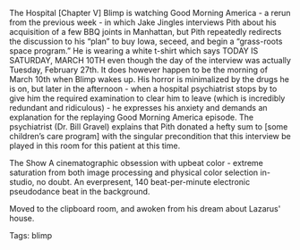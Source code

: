 The Hospital [Chapter V]
Blimp is watching Good Morning America - a rerun from the previous week - in which Jake Jingles interviews Pith about his acquisition of a few BBQ joints in Manhattan, but Pith repeatedly redirects the discussion to his “plan” to buy Iowa, seceed, and begin a “grass-roots space program.” He is wearing a white t-shirt which says TODAY IS SATURDAY, MARCH 10TH even though the day of the interview was actually Tuesday, February 27th. It does however happen to be the morning of March 10th when Blimp wakes up. His horror is minimalized by the drugs he is on, but later in the afternoon - when a hospital psychiatrist stops by to give him the required examination to clear him to leave (which is incredibly redundant and ridiculous) - he expresses his anxiety and demands an explanation for the replaying Good Morning America episode. The psychiatrist (Dr. Bill Gravel) explains that Pith donated a hefty sum to [some children’s care program] with the singular precondition that this interview be played in this room for this patient at this time.

The Show
A cinematographic obsession with upbeat color - extreme saturation from both image processing and physical color selection in-studio, no doubt. An everpresent, 140 beat-per-minute electronic pseudodance beat in the background.

Moved to the clipboard room, and awoken from his dream about Lazarus' house.

Tags:
  blimp